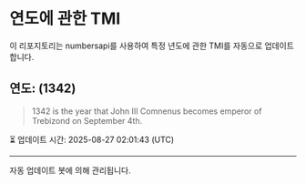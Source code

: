 
# 연도에 관한 TMI

이 리포지토리는 numbersapi를 사용하여 특정 년도에 관한 TMI를 자동으로 업데이트합니다.

## 연도: (1342)
> 1342 is the year that John III Comnenus becomes emperor of Trebizond on September 4th.

⏳ 업데이트 시간: 2025-08-27 02:01:43 (UTC)

---
자동 업데이트 봇에 의해 관리됩니다.
